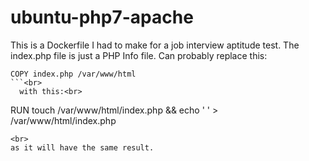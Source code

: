 # ubuntu-php7-apache
This is a Dockerfile I had to make for a job interview aptitude test.
The index.php file is just a PHP Info file.  Can probably replace this:<br>
```
COPY index.php /var/www/html
```<br>
  with this:<br>
```
RUN touch /var/www/html/index.php && echo ' <?php phpinfo(); ?> ' > /var/www/html/index.php
```
<br>
as it will have the same result.
